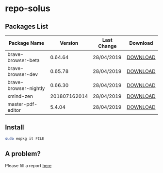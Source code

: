 # repo-solus

## Packages List

| Package Name | Version | Last Change | Download |
| --- | --- | --- | --- |
| brave-browser-beta | 0.64.64 | 28/04/2019 | [DOWNLOAD](https://github.com/cantalupo555/repo-solus/raw/master/packages/brave-browser-beta-0.64.64-1-1-x86_64.eopkg)
| brave-browser-dev | 0.65.78 | 28/04/2019 | [DOWNLOAD](https://github.com/cantalupo555/repo-solus/raw/master/packages/brave-browser-dev-0.65.78-1-1-x86_64.eopkg)
| brave-browser-nightly | 0.66.30 | 28/04/2019 | [DOWNLOAD](https://github.com/cantalupo555/repo-solus/raw/master/packages/brave-browser-nightly-0.66.30-1-1-x86_64.eopkg)
| xmind-zen | 201807162014 | 28/04/2019 | [DOWNLOAD](https://github.com/cantalupo555/repo-solus/raw/master/packages/xmind-zen-201807162014-1-1-x86_64.eopkg)
| master-pdf-editor | 5.4.04 | 28/04/2019 | [DOWNLOAD](https://github.com/cantalupo555/repo-solus/raw/master/packages/master-pdf-editor-5.4.04-1-1-x86_64.eopkg)

## Install

```bash
sudo eopkg it FILE
```

## A problem?

Please fill a report [here](https://github.com/cantalupo555/repo-solus/issues/new)
